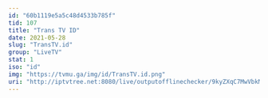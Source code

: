 ```yaml
---
id: "60b1119e5a5c48d4533b785f"
tid: 107
title: "Trans TV ID"
date: 2021-05-28
slug: "TransTV.id"
group: "LiveTV"
stat: 1
iso: "id"
img: "https://tvmu.ga/img/id/TransTV.id.png"
uri: "http://iptvtree.net:8080/live/outputofflinechecker/9kyZXqC7MwVbkMnJmf/162503.m3u8"
---
```

